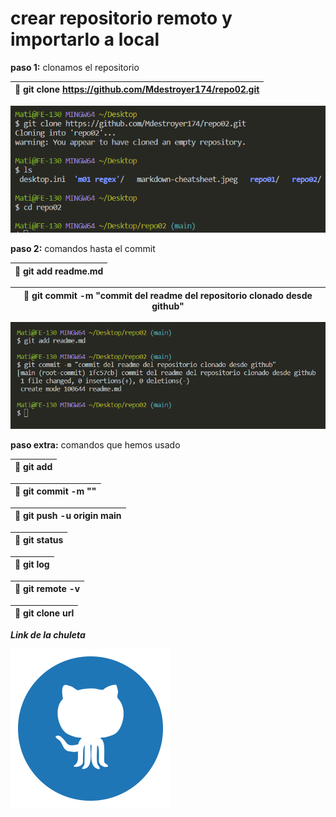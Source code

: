 # crear repositorio remoto y importarlo a local

**paso 1:** clonamos el repositorio


| 🦖 **git clone https://github.com/Mdestroyer174/repo02.git**| 
|-----------------------------------------------------------|

![Este contenido se mostrará cuando la imagen no se pueda cargar, como texto alternativo](/img/1.png "paso 1")

**paso 2:** comandos hasta el commit
   
| 🦖 **git add readme.md**                                 | 
|-----------------------------------------------------------|

| 🦖 **git commit -m "commit del readme del repositorio clonado desde github"**| 
|-----------------------------------------|

![Este contenido se mostrará cuando la imagen no se pueda cargar, como texto alternativo](/img/2.png "paso 2")

**paso extra:** comandos que hemos usado
   
| 🦖 **git add**|
|-----------------------------------------|

| 🦖 **git commit -m ""**|
|-----------------------------------------|

| 🦖 **git push -u origin main**|
|-----------------------------------------|

| 🦖 **git status**|    
|-----------------------------------------|

| 🦖 **git log**|
|-----------------------------------------|

| 🦖 **git remote -v**|  
|-----------------------------------------|

| 🦖 **git clone url**|
|-----------------------------------------|

***Link de la chuleta***

[![a](/img/5.png)](https://education.github.com/git-cheat-sheet-education.pdf)







